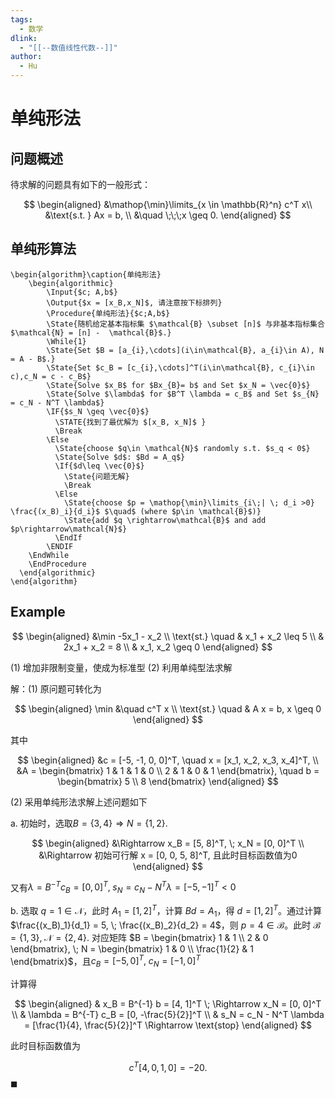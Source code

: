 ```yaml
---
tags:
  - 数学
dlink:
  - "[[--数值线性代数--]]"
author:
  - Hu
---
```


# 单纯形法

## 问题概述

待求解的问题具有如下的一般形式：

$$
\begin{aligned}
&\mathop{\min}\limits_{x \in \mathbb{R}^n} c^T x\\
&\text{s.t. } Ax = b, \\
&\quad \;\;\;x \geq 0.
\end{aligned}
$$

## 单纯形算法

```pseudo
\begin{algorithm}\caption{单纯形法}
    \begin{algorithmic}
	    \Input{$c; A,b$}
	    \Output{$x = [x_B,x_N]$, 请注意按下标排列}
	    \Procedure{单纯形法}{$c;A,b$}
	    \State{随机给定基本指标集 $\mathcal{B} \subset [n]$ 与非基本指标集合 $\mathcal{N} = [n] -  \mathcal{B}$.}
        \While{1}
        \State{Set $B = [a_{i},\cdots](i\in\mathcal{B}, a_{i}\in A), N = A - B$.}
	    \State{Set $c_B = [c_{i},\cdots]^T(i\in\mathcal{B}, c_{i}\in c),c_N = c - c_B$}
	    \State{Solve $x_B$ for $Bx_{B}= b$ and Set $x_N = \vec{0}$}
	    \State{Solve $\lambda$ for $B^T \lambda = c_B$ and Set $s_{N} = c_N - N^T \lambda$}
        \IF{$s_N \geq \vec{0}$}
          \STATE{找到了最优解为 $[x_B, x_N]$ }
          \Break
		\Else
		  \State{choose $q\in \mathcal{N}$ randomly s.t. $s_q < 0$}
		  \State{Solve $d$: $Bd = A_q$}
		  \If{$d\leq \vec{0}$}
		    \State{问题无解}
		    \Break
		  \Else
		    \State{choose $p = \mathop{\min}\limits_{i\;| \; d_i >0} \frac{(x_B)_i}{d_i}$ $\quad$ (where $p\in \mathcal{B}$)}
		    \State{add $q \rightarrow\mathcal{B}$ and add $p\rightarrow\mathcal{N}$}
          \EndIf		  
        \ENDIF
	\EndWhile
	\EndProcedure
  \end{algorithmic}
\end{algorithm}
```

## Example

$$
\begin{aligned}
&\min -5x_1 - x_2 \\
\text{st.} \quad & x_1 + x_2 \leq 5 \\
& 2x_1 + x_2 = 8 \\
& x_1, x_2 \geq 0
\end{aligned}
$$

(1) 增加非限制变量，使成为标准型
(2) 利用单纯型法求解

解：(1) 原问题可转化为

$$
\begin{aligned}
\min &\quad c^T x \\
\text{st.} \quad & A x = b, x \geq 0
\end{aligned}
$$

其中

$$
\begin{aligned}
&c = [-5, -1, 0, 0]^T, \quad x = [x_1, x_2, x_3, x_4]^T, \\
&A = \begin{bmatrix} 1 & 1 & 1 & 0 \\ 2 & 1 & 0 & 1 \end{bmatrix}, \quad b = \begin{bmatrix} 5 \\ 8 \end{bmatrix}
\end{aligned}
$$

(2) 采用单纯形法求解上述问题如下

a. 初始时，选取$B = \{ 3, 4 \} \Rightarrow N = \{ 1, 2 \}$.

$$
\begin{aligned}
&\Rightarrow x_B = [5, 8]^T, \; x_N = [0, 0]^T \\
&\Rightarrow 初始可行解 x = [0, 0, 5, 8]^T, 且此时目标函数值为0
\end{aligned}
$$

又有$\lambda = B^{-T} c_B = [0, 0]^T, \; s_N = c_N - N^T \lambda = [-5, -1]^T < 0$

b. 选取 $q = 1\in\mathcal{N}$，此时 $A_1 = [1, 2]^T$，计算 $Bd = A_1$，得 $d = [1, 2]^T$。通过计算 $\frac{(x_B)_1}{d_1} = 5, \; \frac{(x_B)_2}{d_2} = 4$，则 $p = 4\in \mathcal{B}$。此时 $\mathcal{B} = \{1, 3\}, \; \mathcal{N} = \{2, 4\}.$ 对应矩阵 $B = \begin{bmatrix} 1 & 1 \\ 2 & 0 \end{bmatrix}, \; N = \begin{bmatrix} 1 & 0 \\ \frac{1}{2} & 1 \end{bmatrix}$，且$c_B = [-5, 0]^T, \; c_N = [-1, 0]^T$

计算得

$$
\begin{aligned}
& x_B = B^{-1} b = [4, 1]^T \; \Rightarrow x_N = [0, 0]^T \\
& \lambda = B^{-T} c_B = [0, -\frac{5}{2}]^T \\
& s_N = c_N - N^T \lambda = [\frac{1}{4}, \frac{5}{2}]^T \Rightarrow \text{stop}
\end{aligned}
$$

此时目标函数值为

$$
c^T [4, 0, 1, 0] = -20.
$$
$\blacksquare$